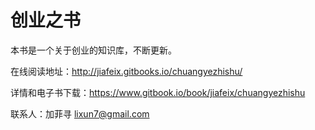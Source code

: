创业之书
==========

本书是一个关于创业的知识库，不断更新。

在线阅读地址：http://jiafeix.gitbooks.io/chuangyezhishu/

详情和电子书下载：https://www.gitbook.io/book/jiafeix/chuangyezhishu

联系人：加菲寻 lixun7@gmail.com
